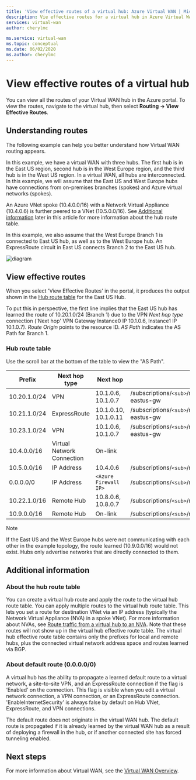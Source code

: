 ```yaml
---
title: 'View effective routes of a virtual hub: Azure Virtual WAN | Microsoft Docs'
description: Vie effective routes for a virtual hub in Azure Virtual WAN
services: virtual-wan
author: cherylmc

ms.service: virtual-wan
ms.topic: conceptual
ms.date: 06/02/2020
ms.author: cherylmc
---
```


# View effective routes of a virtual hub

You can view all the routes of your Virtual WAN hub in the Azure portal. To view the routes, navigate to the virtual hub, then select **Routing -> View Effective Routes**.

## <a name="understand"></a>Understanding routes

The following example can help you better understand how Virtual WAN routing appears.

In this example, we have a virtual WAN with three hubs. The first hub is in the East US region, second hub is in the West Europe region, and the third hub is in the West US region. In a virtual WAN, all hubs are interconnected. In this example, we will assume that the East US and West Europe hubs have connections from on-premises branches (spokes) and Azure virtual networks (spokes).

An Azure VNet spoke (10.4.0.0/16) with a Network Virtual Appliance (10.4.0.6) is further peered to a VNet (10.5.0.0/16). See [Additional information](#abouthubroute) later in this article for more information about the hub route table.

In this example, we also assume that the West Europe Branch 1 is connected to East US hub, as well as to the West Europe hub. An ExpressRoute circuit in East US connects Branch 2 to the East US hub.

![diagram](./media/effective-routes-virtual-hub/diagram.png)

## <a name="view"></a>View effective routes

When you select 'View Effective Routes' in the portal, it produces the output shown in the [Hub route table](#routetable) for the East US Hub.

To put this in perspective, the first line implies that the East US hub has learned the route of 10.20.1.0/24 (Branch 1) due to the VPN *Next hop type* connection ('Next hop' VPN Gateway Instance0 IP 10.1.0.6, Instance1 IP 10.1.0.7). *Route Origin* points to the resource ID. *AS Path* indicates the AS Path for Branch 1.

### <a name="routetable"></a>Hub route table

Use the scroll bar at the bottom of the table to view the "AS Path".

| **Prefix** |  **Next hop type** | **Next hop** |  **Route Origin** |**AS Path** |
| ---        | ---                | ---          | ---               | ---         |
| 10.20.1.0/24|VPN |10.1.0.6, 10.1.0.7| /subscriptions/`<sub>`/resourceGroups/`<rg>`/providers/Microsoft.Network/vpnGateways/343a19aa6ac74e4d81f05ccccf1536cf-eastus-gw| 20000|
|10.21.1.0/24 |ExpressRoute|10.1.0.10, 10.1.0.11|/subscriptions/`<sub>`/resourceGroups/`<rg>`/providers/Microsoft.Network/expressRouteGateways/4444a6ac74e4d85555-eastus-gw|21000|
|10.23.1.0/24| VPN |10.1.0.6, 10.1.0.7|/subscriptions/`<sub>`/resourceGroups/`<rg>`/providers/Microsoft.Network/vpnGateways/343a19aa6ac74e4d81f05ccccf1536cf-eastus-gw|23000|
|10.4.0.0/16|Virtual Network Connection| On-link |  |  |
|10.5.0.0/16| IP Address| 10.4.0.6|/subscriptions/`<sub>`/resourceGroups/`<rg>`/providers/Microsoft.Network/virtualHubs/easthub_1/routeTables/table_1| |
|0.0.0.0/0| IP Address|	`<Azure Firewall IP>` |/subscriptions/`<sub>`/resourceGroups/`<rg>`/providers/Microsoft.Network/virtualHubs/easthub_1/routeTables/table_1| |
|10.22.1.0/16| Remote Hub|10.8.0.6, 10.8.0.7|/subscriptions/`<sub>`/resourceGroups/`<rg>`/providers/Microsoft.Network/virtualHubs/westhub_| 4848-22000 |
|10.9.0.0/16| Remote Hub|  On-link |/subscriptions/`<sub>`/resourceGroups/`<rg>`/providers/Microsoft.Network/virtualHubs/westhub_1| |

>[!NOTE]
> If the East US and the West Europe hubs were not communicating with each other in the example topology, the route learned (10.9.0.0/16) would not exist. Hubs only advertise networks that are directly connected to them.
>

## <a name="additional"></a>Additional information

### <a name="abouthubroute"></a>About the hub route table

You can create a virtual hub route and apply the route to the virtual hub route table. You can apply multiple routes to the virtual hub route table. This lets you set a route for destination VNet via an IP address (typically the Network Virtual Appliance (NVA) in a spoke VNet). For more information about NVAs, see [Route traffic from a virtual hub to an NVA](virtual-wan-route-table-portal.md). Note that these routes will not show up in the virtual hub effective route table. The virtual hub effective route table contains only the prefixes for local and remote hubs, plus the connected virtual network address space and routes learned via BGP.


### <a name="aboutdefaultroute"></a>About default route (0.0.0.0/0)

A virtual hub has the ability to propagate a learned default route to a virtual network, a site-to-site VPN, and an ExpressRoute connection if the flag is ‘Enabled’ on the connection. This flag is visible when you edit a virtual network connection, a VPN connection, or an ExpressRoute connection. 'EnableInternetSecurity' is always false by default on Hub VNet, ExpressRoute, and VPN connections.

The default route does not originate in the virtual WAN hub. The default route is propagated if it is already learned by the virtual WAN hub as a result of deploying a firewall in the hub, or if another connected site has forced tunneling enabled.

## Next steps

For more information about Virtual WAN, see the [Virtual WAN Overview](virtual-wan-about.md).
